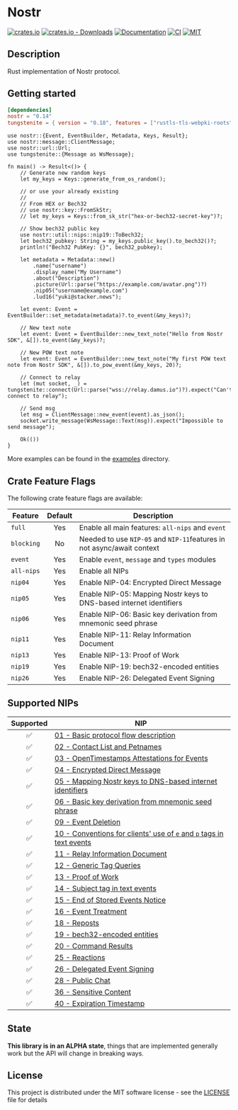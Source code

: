 # Nostr

[![crates.io](https://img.shields.io/crates/v/nostr.svg)](https://crates.io/crates/nostr)
[![crates.io - Downloads](https://img.shields.io/crates/d/nostr)](https://crates.io/crates/nostr)
[![Documentation](https://docs.rs/nostr/badge.svg)](https://docs.rs/nostr)
[![CI](https://github.com/yukibtc/nostr-rs-sdk/actions/workflows/ci.yml/badge.svg)](https://github.com/yukibtc/nostr-rs-sdk/actions/workflows/ci.yml)
[![MIT](https://img.shields.io/crates/l/nostr.svg)](../../LICENSE)

## Description

Rust implementation of Nostr protocol.

## Getting started

```toml
[dependencies]
nostr = "0.14"
tungstenite = { version = "0.18", features = ["rustls-tls-webpki-roots"]}
```

```rust,no_run
use nostr::{Event, EventBuilder, Metadata, Keys, Result};
use nostr::message::ClientMessage;
use nostr::url::Url;
use tungstenite::{Message as WsMessage};

fn main() -> Result<()> {
    // Generate new random keys
    let my_keys = Keys::generate_from_os_random();

    // or use your already existing
    //
    // From HEX or Bech32
    // use nostr::key::FromSkStr;
    // let my_keys = Keys::from_sk_str("hex-or-bech32-secret-key")?;

    // Show bech32 public key
    use nostr::util::nips::nip19::ToBech32;
    let bech32_pubkey: String = my_keys.public_key().to_bech32()?;
    println!("Bech32 PubKey: {}", bech32_pubkey);

    let metadata = Metadata::new()
        .name("username")
        .display_name("My Username")
        .about("Description")
        .picture(Url::parse("https://example.com/avatar.png")?)
        .nip05("username@example.com")
        .lud16("yuki@stacker.news");

    let event: Event = EventBuilder::set_metadata(metadata)?.to_event(&my_keys)?;

    // New text note
    let event: Event = EventBuilder::new_text_note("Hello from Nostr SDK", &[]).to_event(&my_keys)?;

    // New POW text note
    let event: Event = EventBuilder::new_text_note("My first POW text note from Nostr SDK", &[]).to_pow_event(&my_keys, 20)?;

    // Connect to relay
    let (mut socket, _) = tungstenite::connect(Url::parse("wss://relay.damus.io")?).expect("Can't connect to relay");

    // Send msg
    let msg = ClientMessage::new_event(event).as_json();
    socket.write_message(WsMessage::Text(msg)).expect("Impossible to send message");

    Ok(())
}
```

More examples can be found in the [examples](https://github.com/yukibtc/nostr-rs-sdk/tree/master/crates/nostr/examples) directory.

## Crate Feature Flags

The following crate feature flags are available:

| Feature             | Default | Description                                                                                                                |
| ------------------- | :-----: | -------------------------------------------------------------------------------------------------------------------------- |
| `full`              |   Yes   | Enable all main features: `all-nips` and `event`                                                                           |
| `blocking`          |   No    | Needed to use `NIP-05` and `NIP-11`features in not async/await context                                                     |
| `event`             |   Yes   | Enable `event`, `message` and `types` modules                                                                              |
| `all-nips`          |   Yes   | Enable all NIPs                                                                                                            |
| `nip04`             |   Yes   | Enable NIP-04: Encrypted Direct Message                                                                                    |
| `nip05`             |   Yes   | Enable NIP-05: Mapping Nostr keys to DNS-based internet identifiers                                                        |
| `nip06`             |   Yes   | Enable NIP-06: Basic key derivation from mnemonic seed phrase                                                              |
| `nip11`             |   Yes   | Enable NIP-11: Relay Information Document                                                                                  |
| `nip13`             |   Yes   | Enable NIP-13: Proof of Work                                                                                               |
| `nip19`             |   Yes   | Enable NIP-19: bech32-encoded entities                                                                                     |
| `nip26`             |   Yes   | Enable NIP-26: Delegated Event Signing                                                                                     |

## Supported NIPs

| Supported  | NIP                                                                                                                                |
|:----------:| ---------------------------------------------------------------------------------------------------------------------------------- |
| ✅         | [01 - Basic protocol flow description](https://github.com/nostr-protocol/nips/blob/master/01.md)                                    |
| ✅         | [02 - Contact List and Petnames](https://github.com/nostr-protocol/nips/blob/master/02.md)                                          |
| ✅         | [03 - OpenTimestamps Attestations for Events](https://github.com/nostr-protocol/nips/blob/master/03.md)                             |
| ✅         | [04 - Encrypted Direct Message](https://github.com/nostr-protocol/nips/blob/master/04.md)                                           |
| ✅         | [05 - Mapping Nostr keys to DNS-based internet identifiers](https://github.com/nostr-protocol/nips/blob/master/05.md)               |
| ✅         | [06 - Basic key derivation from mnemonic seed phrase](https://github.com/nostr-protocol/nips/blob/master/06.md)                     |
| ✅         | [09 - Event Deletion](https://github.com/nostr-protocol/nips/blob/master/09.md)                                                     |
| ✅         | [10 - Conventions for clients' use of `e` and `p` tags in text events](https://github.com/nostr-protocol/nips/blob/master/10.md)    |
| ✅         | [11 - Relay Information Document](https://github.com/nostr-protocol/nips/blob/master/11.md)                                         |
| ✅         | [12 - Generic Tag Queries](https://github.com/nostr-protocol/nips/blob/master/12.md)                                                |
| ✅         | [13 - Proof of Work](https://github.com/nostr-protocol/nips/blob/master/13.md)                                                      |
| ✅         | [14 - Subject tag in text events](https://github.com/nostr-protocol/nips/blob/master/14.md)                                         |
| ✅         | [15 - End of Stored Events Notice](https://github.com/nostr-protocol/nips/blob/master/15.md)                                        |
| ✅         | [16 - Event Treatment](https://github.com/nostr-protocol/nips/blob/master/16.md)                                                    |
| ✅         | [18 - Reposts](https://github.com/nostr-protocol/nips/blob/master/18.md)                                                            |
| ✅         | [19 - bech32-encoded entities](https://github.com/nostr-protocol/nips/blob/master/19.md)                                            |
| ✅         | [20 - Command Results](https://github.com/nostr-protocol/nips/blob/master/20.md)                                                    |
| ✅         | [25 - Reactions](https://github.com/nostr-protocol/nips/blob/master/25.md)                                                          |
| ✅         | [26 - Delegated Event Signing](https://github.com/nostr-protocol/nips/blob/master/26.md)                                            |
| ✅         | [28 - Public Chat](https://github.com/nostr-protocol/nips/blob/master/28.md)                                                        |
| ✅         | [36 - Sensitive Content](https://github.com/nostr-protocol/nips/blob/master/36.md)                                                  |
| ✅         | [40 - Expiration Timestamp](https://github.com/nostr-protocol/nips/blob/master/40.md)                                               |

## State

**This library is in an ALPHA state**, things that are implemented generally work but the API will change in breaking ways.

## License

This project is distributed under the MIT software license - see the [LICENSE](../../LICENSE) file for details